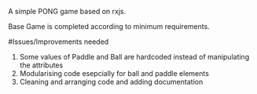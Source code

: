 A simple PONG game based on rxjs.

Base Game is completed according to minimum requirements.

#Issues/Improvements needed

1) Some values of Paddle and Ball are hardcoded instead of manipulating the attributes
2) Modularising code esepcially for ball and paddle elements
3) Cleaning and arranging code and adding documentation

